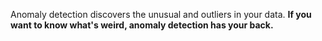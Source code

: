 Anomaly detection discovers the unusual and outliers in your data. **If you want to know what's weird, anomaly detection has your back.**